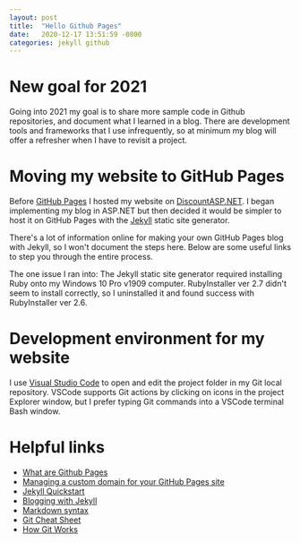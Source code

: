 ```yaml
---
layout: post
title:  "Hello Github Pages"
date:   2020-12-17 13:51:59 -0800
categories: jekyll github
---
```


# New goal for 2021
Going into 2021 my goal is to share more sample code in Github repositories, and document what I learned in a blog. There are development tools and frameworks that I use infrequently, so at minimum my blog will offer a refresher when I have to revisit a project.

# Moving my website to GitHub Pages
Before [GitHub Pages](https://pages.github.com/) I hosted my website on [DiscountASP.NET](https://www.discountasp.net/). I began implementing my blog in ASP.NET but then decided it would be simpler to host it on GitHub Pages with the [Jekyll](https://jekyllrb.com/) static site generator.

There's a lot of information online for making your own GitHub Pages blog with Jekyll, so I won't document the steps here. Below are some useful links to step you through the entire process.

The one issue I ran into: The Jekyll static site generator required installing Ruby onto my Windows 10 Pro v1909 computer. RubyInstaller ver 2.7 didn't seem to install correctly, so I uninstalled it and found success with RubyInstaller ver 2.6.

# Development environment for my website
I use [Visual Studio Code](https://code.visualstudio.com/) to open and edit the project folder in my Git local repository. VSCode supports Git actions by clicking on icons in the project Explorer window, but I prefer typing Git commands into a VSCode terminal Bash window.

# Helpful links
- [What are Github Pages](https://pages.github.com/)
- [Managing a custom domain for your GitHub Pages site](https://docs.github.com/en/free-pro-team@latest/github/working-with-github-pages/managing-a-custom-domain-for-your-github-pages-site)
- [Jekyll Quickstart](https://jekyllrb.com/docs/)
- [Blogging with Jekyll](https://docs.github.com/en/free-pro-team@latest/github/working-with-github-pages/setting-up-a-github-pages-site-with-jekyll)
- [Markdown syntax](https://www.markdownguide.org/basic-syntax/)
- [Git Cheat Sheet](https://education.github.com/git-cheat-sheet-education.pdf)
- [How Git Works](https://www.pluralsight.com/courses/how-git-works)


